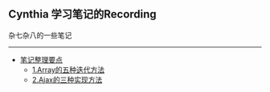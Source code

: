 ## Cynthia 学习笔记的Recording
杂七杂八的一些笔记

----

- [笔记整理要点](https://github.com/mrsKaneshiro/CasualNotes)
    - [1.Array的五种迭代方法](https://github.com/mrsKaneshiro/CasualNotes/blob/master/Notes/Array%E6%95%B0%E7%BB%84%E8%BF%AD%E4%BB%A3%E7%9A%84%E4%BA%94%E7%A7%8D%E6%96%B9%E6%B3%95.md)
    - [2.Ajax的三种实现方法](https://github.com/mrsKaneshiro/CasualNotes/blob/master/Notes/Array%E6%95%B0%E7%BB%84%E8%BF%AD%E4%BB%A3%E7%9A%84%E4%BA%94%E7%A7%8D%E6%96%B9%E6%B3%95.md)
